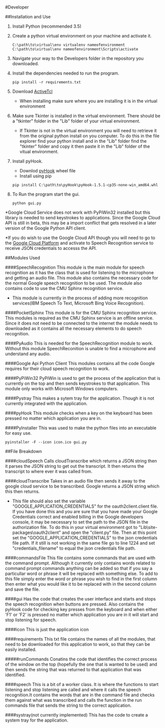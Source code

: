 #Developer

##Installation and Use
1. Install Python (recommended 3.5)
2. Create a python virtual environment on your machine and activate it.

	```
	C:\path\to\virtual\env virtualenv nameofenvironment
	C:\path\to\virtual\env nameofenvironment\Scripts\activate
	```

3. Navigate your way to the Developers folder in the repository you downloaded.
4. Install the dependencies needed to run the program.

	```
	pip install -r requirements.txt
	```
	
5. Download [ActiveTcl](http://www.activestate.com/activetcl/downloads)
	* When installing make sure where you are installing it is in the virtual environment
6. Make sure Tkinter is installed in the virtual environment. There should be a "tkinter" folder in the "Lib" folder of your virtual environment.
	* If Tkinter is not in the virtual environment you will need to retrieve it from the original python install on you computer. To do this in the file explorer find your python install and in the "Lib" folder find the "tkinter" folder and copy it then paste it in the "Lib" folder of the vitual environment.

7. Install pyHook. 
	* Downlod [pyHook](http://www.lfd.uci.edu/~gohlke/pythonlibs/#pyhook) wheel file
	* Install using pip
	
	```
	pip install C:\path\to\pyHook\pyHook-1.5.1-cp35-none-win_amd64.whl
	```
	
8. To Run the program start the gui.
	
	```
	python gui.py
	```

*Google Cloud Service does not work with PyPiWin32 installed but this library is needed to send keystrokes to applications. Since the Google Cloud API is still in beta, this may be a import conflict that gets resolved in a later version of the Google Python API client.

*If you do wish to use the Google Cloud API though you will need to go to the [Google Cloud Platform](https://cloud.google.com/speech/) and activate to Speech Recognition service to receive JSON credentials to accesss the API.
	
##Modules Used

####SpeechRecognition
This module is the main module for speech recognition as it has the class that is used for listening to the microphone and getting an audio file. This module also contains the necessary code for the normal Google speech recognition to be used. The module also contains code to use the CMU Sphinx recognition service.

* This module is currently in the process of adding more recognition services(IBM Speech To Text, Microsoft Bing Voice Recognition).

####PocketSphinx
This module is for the CMU Sphinx recognition service. This modules is required as the CMU Sphinx service is an offline service. Since it does not need to be connected to the internet the module needs to downloaded as it contains all the necessary elements to do speech recognition.

####PyAudio
This is needed for the SpeechRecognition module to work. Without this module SpeechReconition is unable to find a microphone and understand any audio.

####Google Api Python Client
This modules contains all the code Google requires for their cloud speech recognition to work.

####PyPiWin32
PyPiWin is used to get the process of the application that is currently on the top and then sends keystrokes to that application. This module only works with Microsoft Windows computers.

####Pystray
This makes a sytem tray for the application. Though it is not currently integrated with the application.

####pyHook
This module checks when a key on the keyboard has been pressed no matter which application you are in.

####PyInstaller
This was used to make the python files into an executable for easy use.

```
pyinstaller -F --icon icon.ico gui.py
```

##File Breakdown

####cloudSpeech
Calls cloudTranscribe which returns a JSON string then it parses the JSON string to get out the transcript. It then returns the transcript to where ever it was called from.

####cloudTranscribe
Takes in an audio file then sends it away to the google cloud service to be transcribed. Google returns a JSON string which this then returns. 

* This file should also set the variable "GOOGLE_APPLICATION_CREDENTIALS" for the oauth2client.client file. If you have done this and you are sure that you have made your Google Credentials correct and enabled billing in the Google developers console, it may be necessary to set the path to the JSON file in the authorization file. To do this in your virtual environment got to "Lib\site-packages\oauth2client\" and open the "client.py" file. Then at this point set the "GOOGLE_APPLICATION_CREDENTIALS" to the json credentials file path. If it still is not working in the same file go to line 1224 and set "credentials_filename" to equal the json credentials file path.

####commandsFile
This file contains some commands that are used with the command prompt. Although it currently only contains words related to command prompt commands anything can be added so that if you say a particullar word or phrase it will be replaced with something else. To add to this file simply enter the word or phrase you wish to find in the first column then enter what you would like it to be replaced with in the second column and save the file. 

####gui
Has the code that creates the user interface and starts and stops the speech recognition when buttons are pressed. Also contains the pyHook code for checking key presses from the keyboard and when either 'F1' or 'F2' is pressed no matter which application you are in it will start and stop listening for speech.

####icon
This is just the application icon

####requirements
This txt file contains the names of all the modules, that need to be downloaded for this application to work, so that they can be easily installed. 

#####runCommands
Conatins the code that identifies the correct process of the window on the top (hopefully the one that is wanted to be used) and then sends the string that was returned to that application that was identified.

####speech
This is a bit of a worker class. It is where the functions to start listening and stop listening are called and where it calls the speech recognition.It contains the words that are in the command file and checks them against what was transcribed and calls the function in the run commands file that sends the string to the correct application.

####systray(not currently implemented)
This has the code to create a system tray for the application.
